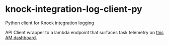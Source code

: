 # knock-integration-log-client-py
Python client for Knock integration logging

API Client wrapper to a lambda endpoint that surfaces task telemetry on [this AM dashboard](https://dashboard.knockrentals.com/sync-tasks).
